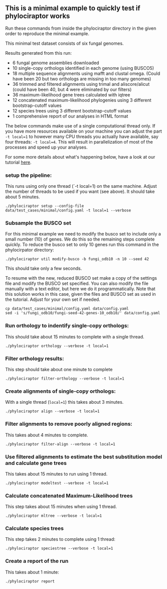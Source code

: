 ## This is a minimal example to quickly test if phylociraptor works

Run these commands from inside the phylociraptor directory in the given order to reproduce the minimal example. 

This minimal test dataset consists of six fungal genomes.

Results generated from this run:

- 6 fungal genome assemblies downloaded
- 10 single-copy orthologs identified in each genome (using BUSCO5)
- 18 multiple sequence alignments using mafft and clustal omega. (Could have been 20 but two orthologs are missing in too many genomes)
- 36 trimmed and filtered alignments using trimal and aliscore/alicut (could have been 40, but 4 were eliminated by our filters)
- 36 maximum-likelihood gene trees calculated with iqtree
- 12 concatenated maximum-likelihood phylogenies using 3 different bootstrap-cutoff values
- 12 species trees using 3 different bootstrap-cutoff values
- 1 comprehensive report of our analyses in HTML format

The below commands make use of a single computational thread only. If you have more resources available on your machine you can adjust the part `-t local=1` to however many CPU threads you actually have available, say four threads: `-t local=4`. This will result in parallelization of most of the processes and speed up your analyses.

For some more details about what's happening below, have a look at our tutorial [here](https://phylociraptor.readthedocs.io/en/latest/introduction/minimal.html).

### setup the pipeline:

This runs using only one thread (`-t local=1) on the same machine. Adjust the number of threads to be used if you want (see above). It should take about 5 minutes.

```
./phylociraptor setup --config-file data/test_cases/minimal/config.yaml -t local=1 --verbose
```

### Subsample the BUSCO set

For this minimal example we need to modify the busco set to include only a small number (10) of genes. We do this so the remaining steps complete quickly.
To reduce the busco set to only 10 genes run this command in the phylocirpator directory:

```
./phylociraptor util modify-busco -b fungi_odb10 -n 10 --seed 42
```

This should take only a few seconds. 

To resume with the new, reduced BUSCO set make a copy of the settings file and modify the BUSCO set specified. You can also modify the file manually with a text editor, but here we do it programmatically. Note that this solution works in this case, given the files and BUSCO set as used in the tutorial. Adjust for your own set if needed.

```
cp data/test_cases/minimal/config.yaml data/config.yaml 
sed -i 's/fungi_odb10/fungi-seed-42-genes-10_odb10/' data/config.yaml
```

### Run orthology to indentify single-copy orthologs:

This should take about 15 minutes to complete with a single thread.

```
./phylociraptor orthology --verbose -t local=1
```

### Filter orthology results:

This step should take about one minute to complete

```
./phylociraptor filter-orthology --verbose -t local=1
```

### Create alignments of single-copy orthologs:

With a single thread (`local=1`) this takes about 3 minutes.

```
./phylociraptor align --verbose -t local=1
```

### Filter alignments to remove poorly aligned regions:

This takes about 4 minutes to complete.

```
./phylociraptor filter-align --verbose -t local=1
```

### Use filtered alignments to estimate the best substitution model and calculate gene trees

This takes about 15 minutes to run using 1 thread.

```
./phylociraptor modeltest --verbose -t local=1
```

### Calculate concatenated Maximum-Likelihood trees

This step takes about 15 minutes when using 1 thread.

```
./phylociraptor mltree --verbose -t local=1
```

### Calculate species trees

This step takes 2 minutes to complete using 1 thread:

```
./phylociraptor speciestree --verbose -t local=1
```

### Create a report of the run

This takes about 1 minute:

```
./phylociraptor report
```


